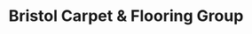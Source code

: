 ---
title: "Bristol Carpet & Flooring Group"
url: /bristol/bristol-carpet-and-flooring-group/
shop: carpet
---
